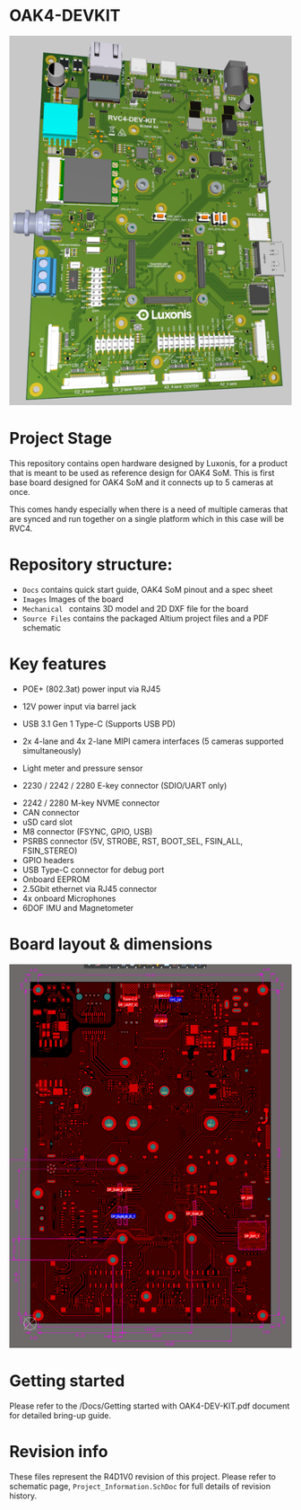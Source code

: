 # OAK4-DEVKIT

![image-20251002173505680](./Images/image-20251002173505680.png)

# Project Stage

This repository contains open hardware designed by Luxonis, for a product that is meant to be used as reference design for OAK4 SoM. This is first base board designed for OAK4 SoM and it connects up to 5 cameras at once.

This comes handy especially when there is a need of multiple cameras that are synced and run together on a single platform which in this case will be RVC4. 

# Repository structure:
* `Docs` contains quick start guide, OAK4 SoM pinout and a spec sheet
* `Images` Images of the board
* `Mechanical ` contains 3D model and 2D DXF file for the board
* `Source Files` contains the packaged Altium project files and a PDF schematic
# Key features
* POE+ (802.3at) power input via RJ45
* 12V power input via barrel jack
* USB 3.1 Gen 1 Type-C (Supports USB PD)
* 2x 4-lane and 4x 2-lane MIPI camera interfaces (5 cameras supported simultaneously)
* Light meter and pressure sensor

* 2230 / 2242 / 2280 E-key connector (SDIO/UART only)

- 2242 / 2280 M-key NVME connector
- CAN connector
- uSD card slot
- M8 connector (FSYNC, GPIO, USB)
- PSRBS connector (5V, STROBE, RST, BOOT_SEL, FSIN_ALL, FSIN_STEREO)
- GPIO headers
- USB Type-C connector for debug port
- Onboard EEPROM
- 2.5Gbit ethernet via RJ45 connector
- 4x onboard Microphones
- 6DOF IMU and Magnetometer

# Board layout & dimensions

![image-20251002173137631](./Images/image-20251002173137631.png)



# Getting started  

Please refer to the /Docs/Getting started with OAK4-DEV-KIT.pdf document for detailed bring-up guide.

# Revision info

These files represent the R4D1V0 revision of this project. Please refer to schematic page, `Project_Information.SchDoc` for full details of revision history.

